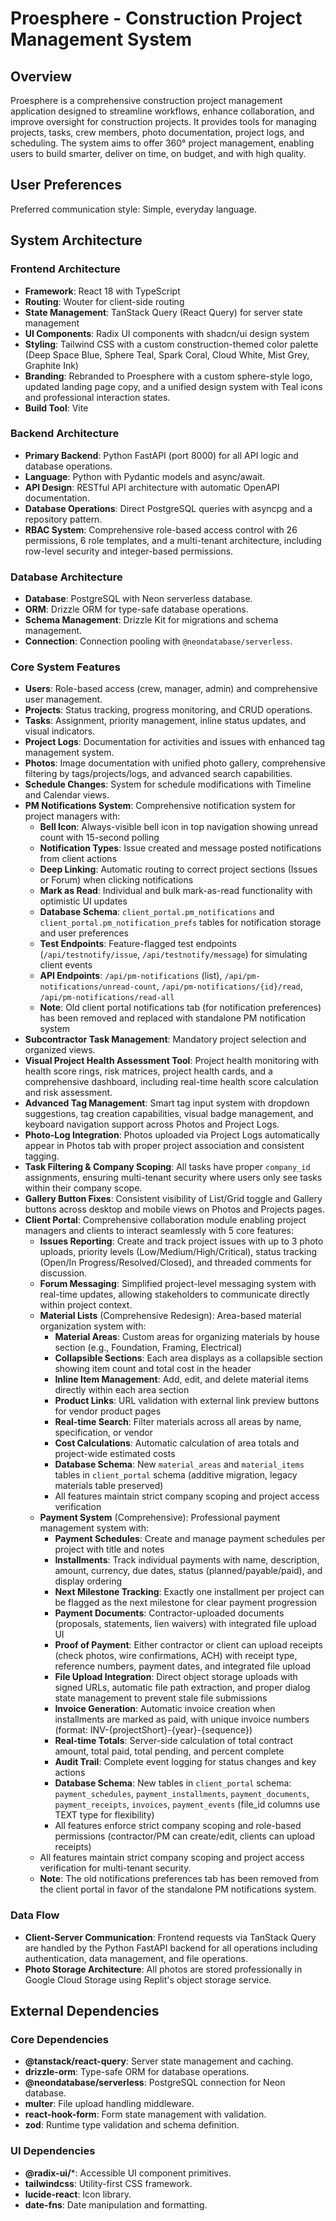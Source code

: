 # Proesphere - Construction Project Management System

## Overview
Proesphere is a comprehensive construction project management application designed to streamline workflows, enhance collaboration, and improve oversight for construction projects. It provides tools for managing projects, tasks, crew members, photo documentation, project logs, and scheduling. The system aims to offer 360° project management, enabling users to build smarter, deliver on time, on budget, and with high quality.

## User Preferences
Preferred communication style: Simple, everyday language.

## System Architecture

### Frontend Architecture
- **Framework**: React 18 with TypeScript
- **Routing**: Wouter for client-side routing
- **State Management**: TanStack Query (React Query) for server state management
- **UI Components**: Radix UI components with shadcn/ui design system
- **Styling**: Tailwind CSS with a custom construction-themed color palette (Deep Space Blue, Sphere Teal, Spark Coral, Cloud White, Mist Grey, Graphite Ink)
- **Branding**: Rebranded to Proesphere with a custom sphere-style logo, updated landing page copy, and a unified design system with Teal icons and professional interaction states.
- **Build Tool**: Vite

### Backend Architecture
- **Primary Backend**: Python FastAPI (port 8000) for all API logic and database operations.
- **Language**: Python with Pydantic models and async/await.
- **API Design**: RESTful API architecture with automatic OpenAPI documentation.
- **Database Operations**: Direct PostgreSQL queries with asyncpg and a repository pattern.
- **RBAC System**: Comprehensive role-based access control with 26 permissions, 6 role templates, and a multi-tenant architecture, including row-level security and integer-based permissions.

### Database Architecture
- **Database**: PostgreSQL with Neon serverless database.
- **ORM**: Drizzle ORM for type-safe database operations.
- **Schema Management**: Drizzle Kit for migrations and schema management.
- **Connection**: Connection pooling with `@neondatabase/serverless`.

### Core System Features
- **Users**: Role-based access (crew, manager, admin) and comprehensive user management.
- **Projects**: Status tracking, progress monitoring, and CRUD operations.
- **Tasks**: Assignment, priority management, inline status updates, and visual indicators.
- **Project Logs**: Documentation for activities and issues with enhanced tag management system.
- **Photos**: Image documentation with unified photo gallery, comprehensive filtering by tags/projects/logs, and advanced search capabilities.
- **Schedule Changes**: System for schedule modifications with Timeline and Calendar views.
- **PM Notifications System**: Comprehensive notification system for project managers with:
  - **Bell Icon**: Always-visible bell icon in top navigation showing unread count with 15-second polling
  - **Notification Types**: Issue created and message posted notifications from client actions
  - **Deep Linking**: Automatic routing to correct project sections (Issues or Forum) when clicking notifications
  - **Mark as Read**: Individual and bulk mark-as-read functionality with optimistic UI updates
  - **Database Schema**: `client_portal.pm_notifications` and `client_portal.pm_notification_prefs` tables for notification storage and user preferences
  - **Test Endpoints**: Feature-flagged test endpoints (`/api/testnotify/issue`, `/api/testnotify/message`) for simulating client events
  - **API Endpoints**: `/api/pm-notifications` (list), `/api/pm-notifications/unread-count`, `/api/pm-notifications/{id}/read`, `/api/pm-notifications/read-all`
  - **Note**: Old client portal notifications tab (for notification preferences) has been removed and replaced with standalone PM notification system
- **Subcontractor Task Management**: Mandatory project selection and organized views.
- **Visual Project Health Assessment Tool**: Project health monitoring with health score rings, risk matrices, project health cards, and a comprehensive dashboard, including real-time health score calculation and risk assessment.
- **Advanced Tag Management**: Smart tag input system with dropdown suggestions, tag creation capabilities, visual badge management, and keyboard navigation support across Photos and Project Logs.
- **Photo-Log Integration**: Photos uploaded via Project Logs automatically appear in Photos tab with proper project association and consistent tagging.
- **Task Filtering & Company Scoping**: All tasks have proper `company_id` assignments, ensuring multi-tenant security where users only see tasks within their company scope.
- **Gallery Button Fixes**: Consistent visibility of List/Grid toggle and Gallery buttons across desktop and mobile views on Photos and Projects pages.
- **Client Portal**: Comprehensive collaboration module enabling project managers and clients to interact seamlessly with 5 core features:
  - **Issues Reporting**: Create and track project issues with up to 3 photo uploads, priority levels (Low/Medium/High/Critical), status tracking (Open/In Progress/Resolved/Closed), and threaded comments for discussion.
  - **Forum Messaging**: Simplified project-level messaging system with real-time updates, allowing stakeholders to communicate directly within project context.
  - **Material Lists** (Comprehensive Redesign): Area-based material organization system with:
    - **Material Areas**: Custom areas for organizing materials by house section (e.g., Foundation, Framing, Electrical)
    - **Collapsible Sections**: Each area displays as a collapsible section showing item count and total cost in the header
    - **Inline Item Management**: Add, edit, and delete material items directly within each area section
    - **Product Links**: URL validation with external link preview buttons for vendor product pages
    - **Real-time Search**: Filter materials across all areas by name, specification, or vendor
    - **Cost Calculations**: Automatic calculation of area totals and project-wide estimated costs
    - **Database Schema**: New `material_areas` and `material_items` tables in `client_portal` schema (additive migration, legacy materials table preserved)
    - All features maintain strict company scoping and project access verification
  - **Payment System** (Comprehensive): Professional payment management system with:
    - **Payment Schedules**: Create and manage payment schedules per project with title and notes
    - **Installments**: Track individual payments with name, description, amount, currency, due dates, status (planned/payable/paid), and display ordering
    - **Next Milestone Tracking**: Exactly one installment per project can be flagged as the next milestone for clear payment progression
    - **Payment Documents**: Contractor-uploaded documents (proposals, statements, lien waivers) with integrated file upload UI
    - **Proof of Payment**: Either contractor or client can upload receipts (check photos, wire confirmations, ACH) with receipt type, reference numbers, payment dates, and integrated file upload
    - **File Upload Integration**: Direct object storage uploads with signed URLs, automatic file path extraction, and proper dialog state management to prevent stale file submissions
    - **Invoice Generation**: Automatic invoice creation when installments are marked as paid, with unique invoice numbers (format: INV-{projectShort}-{year}-{sequence})
    - **Real-time Totals**: Server-side calculation of total contract amount, total paid, total pending, and percent complete
    - **Audit Trail**: Complete event logging for status changes and key actions
    - **Database Schema**: New tables in `client_portal` schema: `payment_schedules`, `payment_installments`, `payment_documents`, `payment_receipts`, `invoices`, `payment_events` (file_id columns use TEXT type for flexibility)
    - All features enforce strict company scoping and role-based permissions (contractor/PM can create/edit, clients can upload receipts)
  - All features maintain strict company scoping and project access verification for multi-tenant security.
  - **Note**: The old notifications preferences tab has been removed from the client portal in favor of the standalone PM notifications system.

### Data Flow
- **Client-Server Communication**: Frontend requests via TanStack Query are handled by the Python FastAPI backend for all operations including authentication, data management, and file operations.
- **Photo Storage Architecture**: All photos are stored professionally in Google Cloud Storage using Replit's object storage service.

## External Dependencies

### Core Dependencies
- **@tanstack/react-query**: Server state management and caching.
- **drizzle-orm**: Type-safe ORM for database operations.
- **@neondatabase/serverless**: PostgreSQL connection for Neon database.
- **multer**: File upload handling middleware.
- **react-hook-form**: Form state management with validation.
- **zod**: Runtime type validation and schema definition.

### UI Dependencies
- **@radix-ui/***: Accessible UI component primitives.
- **tailwindcss**: Utility-first CSS framework.
- **lucide-react**: Icon library.
- **date-fns**: Date manipulation and formatting.